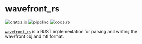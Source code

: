 # wavefront_rs

[![crates.io](https://img.shields.io/crates/v/wavefront_rs.svg)](https://crates.io/crates/wavefront_rs)
[![pipeline](https://github.com/replicadse/wavefront_rs/workflows/pipeline/badge.svg)](https://github.com/replicadse/wavefront_rs/actions?query=workflow%3Apipeline)
[![docs.rs](https://img.shields.io/badge/docs.rs-latest-blue)](https://docs.rs/wavefront_rs/latest/wavefront_rs/)

<!-- cargo-sync-readme start -->

[`wavefront_rs`] is a RUST implementation for parsing and writing the wavefront obj and mtl format.

[`wavefront_rs`]: https://github.com/replicadse/wavefront_rs


<!-- cargo-sync-readme end -->
